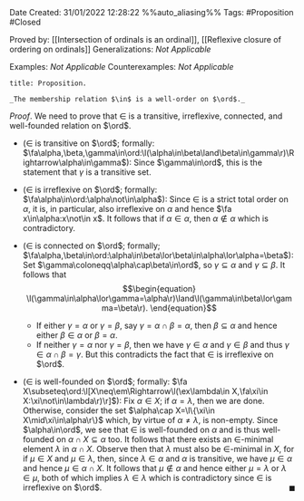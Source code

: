 <br />
<br />

Date Created: 31/01/2022 12:28:22 %%auto_aliasing%%
Tags: #Proposition #Closed 

Proved by: [[Intersection of ordinals is an ordinal]], [[Reflexive closure of ordering on ordinals]]
Generalizations: _Not Applicable_

Examples: _Not Applicable_
Counterexamples: _Not Applicable_

``` ad-Proposition
title: Proposition.

_The membership relation $\in$ is a well-order on $\ord$._

```

_Proof_. We need to prove that $\in$ is a transitive, irreflexive, connected, and well-founded relation on $\ord$.
* ($\in$ is transitive on $\ord$; formally: $\fa\alpha,\beta,\gamma\in\ord:\l(\alpha\in\beta\land\beta\in\gamma\r)\Rightarrow\alpha\in\gamma$): Since $\gamma\in\ord$, this is the statement that $\gamma$ is a transitive set.

* ($\in$ is irreflexive on $\ord$; formally: $\fa\alpha\in\ord:\alpha\not\in\alpha$): Since $\in$ is a strict total order on $\alpha$, it is, in particular, also irreflexive on $\alpha$ and hence $\fa x\in\alpha:x\not\in x$. It follows that if $\alpha\in\alpha$, then $\alpha\not\in\alpha$ which is contradictory.
* ($\in$ is connected on $\ord$; formally; $\fa\alpha,\beta\in\ord:\alpha\in\beta\lor\beta\in\alpha\lor\alpha=\beta$): Set $\gamma\coloneqq\alpha\cap\beta\in\ord$, so $\gamma\subseteq\alpha$ and $\gamma\subseteq\beta$. It follows that$$\begin{equation}
    \l(\gamma\in\alpha\lor\gamma=\alpha\r)\land\l(\gamma\in\beta\lor\gamma=\beta\r).
 \end{equation}$$
    * If either $\gamma=\alpha$ or $\gamma=\beta$, say $\gamma=\alpha\cap\beta=\alpha$, then $\beta\subseteq\alpha$ and hence either $\beta\in\alpha$ or $\beta=\alpha$.
    * If neither $\gamma=\alpha$ nor $\gamma=\beta$, then we have $\gamma\in\alpha$ and $\gamma\in\beta$ and thus $\gamma\in\alpha\cap\beta=\gamma$. But this contradicts the fact that $\in$ is irreflexive on $\ord$.
* ($\in$ is well-founded on $\ord$; formally: $\fa X\subseteq\ord:\l[X\neq\em\Rightarrow\l(\ex\lambda\in X,\fa\xi\in X:\xi\not\in\lambda\r)\r]$): Fix $\alpha\in X$; if $\alpha=\lambda$, then we are done. Otherwise, consider the set $\alpha\cap X=\l\{\xi\in X\mid\xi\in\alpha\r\}$ which, by virtue of $\alpha\neq\lambda$, is non-empty. Since $\alpha\in\ord$, we see that $\in$ is well-founded on $\alpha$ and is thus well-founded on $\alpha\cap X\subseteq\alpha$ too. It follows that there exists an $\in$-minimal element $\lambda$ in $\alpha\cap X$. Observe then that $\lambda$ must also be $\in$-minimal in $X$, for if $\mu\in X$ and $\mu\in\lambda$, then, since $\lambda\in\alpha$ and $\alpha$ is transitive, we have $\mu\in\alpha$ and hence $\mu\in\alpha\cap X$. It follows that $\mu\not\in\alpha$ and hence either $\mu=\lambda$ or $\lambda\in\mu$, both of which implies $\lambda\in\lambda$ which is contradictory since $\in$ is irreflexive on $\ord$.<span style="float:right;">$\blacksquare$</span>
